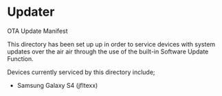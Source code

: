 # Updater
OTA Update Manifest

This directory has been set up  up in order to service devices with system updates over the air air through the use of the built-in Software Update Function.

Devices currently serviced by this directory include;

* Samsung Galaxy S4 (jfltexx)
